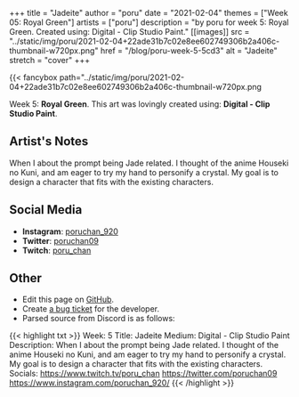 +++
title =       "Jadeite"
author =      "poru"
date =        "2021-02-04"
themes =      ["Week 05: Royal Green"]
artists =     ["poru"]
description = "by poru for week 5: Royal Green. Created using: Digital - Clip Studio Paint."
[[images]]
              src = "../static/img/poru/2021-02-04+22ade31b7c02e8ee602749306b2a406c-thumbnail-w720px.png"
              href = "/blog/poru-week-5-5cd3"
              alt = "Jadeite"
              stretch = "cover"
+++


{{< fancybox path="../static/img/poru/2021-02-04+22ade31b7c02e8ee602749306b2a406c-thumbnail-w720px.png

Week 5: **Royal Green**. This art was lovingly created using: **Digital - Clip Studio Paint**.

## Artist's Notes

When I about the prompt being Jade related. I thought of the anime Houseki no Kuni, and am eager to try my hand to personify a crystal. My goal is to design a character that fits with the existing characters.

## Social Media

- **Instagram**: <a href='https://instagram.com/poruchan_920' target='_blank'>poruchan_920</a>
- **Twitter**: <a href='https://twitter.com/poruchan09' target='_blank'>poruchan09</a>
- **Twitch**: <a href='https://twitch.tv/poru_chan' target='_blank'>poru_chan</a>

## Other

- Edit this page on [GitHub](https://github.com/teaminkling/web-refresh/edit/main/content/blog/poru-week-5-5cd3.md).
- Create [a bug ticket](https://github.com/teaminkling/web-refresh/issues/new?assignees=&labels=bug&template=problem-report.md&title=) for the developer.
- Parsed source from Discord is as follows:

{{< highlight txt >}}
Week: 5
Title: Jadeite
Medium: Digital - Clip Studio Paint
Description: When I about the prompt being Jade related. I thought of the anime Houseki no Kuni, and am eager to try my hand to personify a crystal. My goal is to design a character that fits with the existing characters. 
Socials: https://www.twitch.tv/poru_chan
https://twitter.com/poruchan09
https://www.instagram.com/poruchan_920/
{{< /highlight >}}